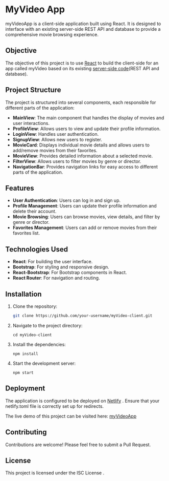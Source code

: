 # MyVideo App

myVideoApp is a client-side application built using React. It is designed to interface with an existing server-side REST API and database to provide a comprehensive movie browsing experience. 

## Objective

The objective of this project is to use [React](https://reactjs.org/) to build the client-side for an app called myVideo based on its existing [server-side code](https://github.com/ensklc93/Movie-API)(REST API and database).

## Project Structure

The project is structured into several components, each responsible for different parts of the application:

- **MainView**: The main component that handles the display of movies and user interactions.
- **ProfileView**: Allows users to view and update their profile information.
- **LoginView**: Handles user authentication.
- **SignupView**: Allows new users to register.
- **MovieCard**: Displays individual movie details and allows users to add/remove movies from their favorites.
- **MovieView**: Provides detailed information about a selected movie.
- **FilterView**: Allows users to filter movies by genre or director.
- **NavigationBar**: Provides navigation links for easy access to different parts of the application.

## Features

- **User Authentication**: Users can log in and sign up.
- **Profile Management**: Users can update their profile information and delete their account.
- **Movie Browsing**: Users can browse movies, view details, and filter by genre or director.
- **Favorites Management**: Users can add or remove movies from their favorites list.

## Technologies Used

- **React**: For building the user interface.
- **Bootstrap**: For styling and responsive design.
- **React-Bootstrap**: For Bootstrap components in React.
- **React Router**: For navigation and routing.

## Installation

1. Clone the repository:
   ```bash
   git clone https://github.com/your-username/myVideo-client.git
   ```

2. Navigate to the project directory:
    ```
    cd myVideo-client
    ```

3. Install the dependencies:
    ```
    npm install
    ```

4. Start the development server:
    ```
    npm start
    ```

## Deployment

The application is configured to be deployed on [Netlify](https://www.netlify.com/) . Ensure that your netlify.toml file is correctly set up for redirects.

The live demo of this project can be visited here: [myVideoApp](https://myvideo-ensklc.netlify.app/)

## Contributing

Contributions are welcome! Please feel free to submit a Pull Request.

## License

This project is licensed under the ISC License .